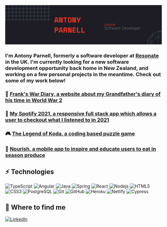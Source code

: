 <img src="https://github.com/ajp64/ajp64/blob/main/img/GitHubBanner.png" alt="Image showing Antony Parnell Banner">

### I'm Antony Parnell, formerly a software developer at [Resonate](https://resonate.tech) in the UK. I'm currently looking for a new software development opportunity back home in New Zealand, and working on a few personal projects in the meantime. Check out some of my work below!

### 📓 [Frank's War Diary, a website about my Grandfather's diary of his time in World War 2](https://frankparnellwardiary.info)

### 🎵 [My Spotify 2021, a responsive full stack app which allows a user to checkout what I listened to in 2021](https://my-spotify-2021.netlify.app/)

### 🎮 [The Legend of Koda, a coding based puzzle game](https://github.com/ajp64/gametest)

### 🥬 [Nourish, a mobile app to inspire and educate users to eat in season produce](https://github.com/SchoolOfCode/final-project-repo-restful-journey)

## ⚡ Technologies

![TypeScript](https://img.shields.io/badge/-TypeScript-black?style=flat-square&logo=typescript)
![Angular](https://img.shields.io/badge/-Angular-lightblue?style=flat-square&logo=angular)
![Java](https://img.shields.io/badge/-Java-white?style=flat-square&logo=Java)
![Spring](https://img.shields.io/badge/-Spring-darkgreen?style=flat-square&logo=Spring)
![React](https://img.shields.io/badge/-React-blue?style=flat-square&logo=react)
![Nodejs](https://img.shields.io/badge/-Nodejs-black?style=flat-square&logo=Node.js)
![HTML5](https://img.shields.io/badge/-HTML5-E34F26?style=flat-square&logo=html5&logoColor=white)
![CSS3](https://img.shields.io/badge/-CSS3-1572B6?style=flat-square&logo=css3)
![PostgreSQL](https://img.shields.io/badge/-PostgreSQL-white?style=flat-square&logo=postgresql)
![Git](https://img.shields.io/badge/-Git-black?style=flat-square&logo=git)
![GitHub](https://img.shields.io/badge/-GitHub-181717?style=flat-square&logo=github)
![Heroku](https://img.shields.io/badge/-Heroku-purple?style=flat-square&logo=heroku)
![Netlify](https://img.shields.io/badge/-Netlify-white?style=flat-square&logo=netlify)
![Cypress](https://img.shields.io/badge/-Cypress-darkblue?style=flat-square&logo=cypress)

## 👀 Where to find me
[![LinkedIn](https://img.shields.io/badge/-LinkedIn-0077B5?style=for-the-badge&logo=LinkedIn&logoColor=white)](https://www.linkedin.com/in/antony-parnell/)

<!--
**ajp64/ajp64** is a ✨ _special_ ✨ repository because its `README.md` (this file) appears on your GitHub profile.

Here are some ideas to get you started:

- 🔭 I’m currently working on ...
- 🌱 I’m currently learning ...
- 👯 I’m looking to collaborate on ...
- 🤔 I’m looking for help with ...
- 💬 Ask me about ...
- 📫 How to reach me: ...
- 😄 Pronouns: ...
- ⚡ Fun fact: ...
-->
